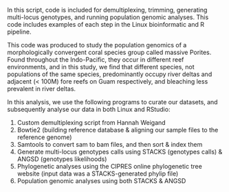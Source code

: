 In this script, code is included for demultiplexing, trimming, generating multi-locus genotypes, and running population genomic analyses. This code includes examples of each step in the Linux bioinformatic and R pipeline. 

This code was produced to study the population genomics of a morphologically convergent coral species group called massive Porites. Found throughout the Indo-Pacific, they occur in different reef environments, and in this study, we find that different species, not populations of the same species, predominantly occupy river deltas and adjacent (< 100M) fore reefs on Guam respectively, and bleaching less prevalent in river deltas. 

In this analysis, we use the following programs to curate our datasets, and subsequently analyse our data in both Linux and RStudio:

1. Custom demultiplexing script from Hannah Weigand
2. Bowtie2 (building reference database & aligning our sample files to the reference genome)
3. Samtools to convert sam to bam files, and then sort & index them
4. Generate multi-locus genotypes calls using STACKS (genotypes calls) & ANGSD (genotypes likelihoods)
5. Phylogenetic analyses using the CIPRES online phylogenetic tree website (input data was a STACKS-generated phylip file)
7. Population genomic analyses using both STACKS & ANGSD

